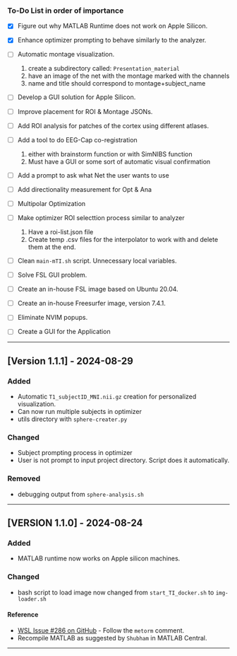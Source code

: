 ### To-Do List in order of importance

- [x] Figure out why MATLAB Runtime does not work on Apple Silicon.
- [x] Enhance optimizer prompting to behave similarly to the analyzer.
- [ ] Automatic montage visualization.
    1. create a subdirectory called: `Presentation_material` 
    2. have an image of the net with the montage marked with the channels
    3. name and title should correspond to montage+subject_name
- [ ] Develop a GUI solution for Apple Silicon.
- [ ] Improve placement for ROI & Montage JSONs.
- [ ] Add ROI analysis for patches of the cortex using different atlases.
- [ ] Add a tool to do EEG-Cap co-registration
    1. either with brainstorm function or with SimNIBS function
    2. Must have a GUI or some sort of automatic visual confirmation
- [ ] Add a prompt to ask what Net the user wants to use
- [ ] Add directionality measurement for Opt & Ana
- [ ] Multipolar Optimization
- [ ] Make optimizer ROI selecttion process similar to analyzer
    1. Have a roi-list.json file
    2. Create temp .csv files for the interpolator to work with and delete them at the end.
- [ ] Clean `main-mTI.sh` script. Unnecessary local variables. 
- [ ] Solve FSL GUI problem.
- [ ] Create an in-house FSL image based on Ubuntu 20.04.
- [ ] Create an in-house Freesurfer image, version 7.4.1.
- [ ] Eliminate NVIM popups.
- [ ] Create a GUI for the Application


---

## [Version 1.1.1] - 2024-08-29

### Added
- Automatic `T1_subjectID_MNI.nii.gz` creation for personalized visualization.
- Can now run multiple subjects in optimizer
- utils directory with `sphere-creater.py`

### Changed
- Subject prompting process in optimizer 
- User is not prompt to input project directory. Script does it automatically.

### Removed
- debugging output from `sphere-analysis.sh`

---

## [VERSION 1.1.0] - 2024-08-24

### Added
- MATLAB runtime now works on Apple silicon machines.

### Changed
- bash script to load image now changed from `start_TI_docker.sh` to `img-loader.sh`

#### Reference
- [WSL Issue #286 on GitHub](https://github.com/microsoft/WSL/issues/286) - Follow the `metorm` comment.
- Recompile MATLAB as suggested by `Shubham` in MATLAB Central.

---
